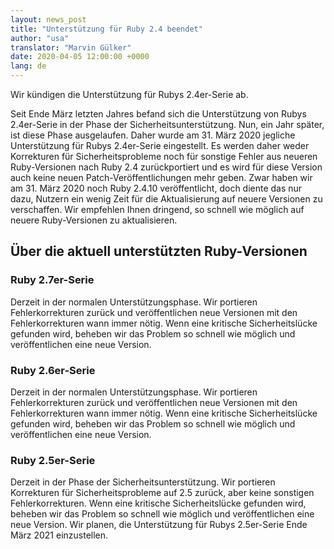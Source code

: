 ```yaml
---
layout: news_post
title: "Unterstützung für Ruby 2.4 beendet"
author: "usa"
translator: "Marvin Gülker"
date: 2020-04-05 12:00:00 +0000
lang: de
---
```


Wir kündigen die Unterstützung für Rubys 2.4er-Serie ab.

Seit Ende März letzten Jahres befand sich die Unterstützung von Rubys
2.4er-Serie in der Phase der Sicherheitsunterstützung. Nun, ein Jahr
später, ist diese Phase ausgelaufen. Daher wurde am 31. März 2020
jegliche Unterstützung für Rubys 2.4er-Serie eingestellt. Es werden
daher weder Korrekturen für Sicherheitsprobleme noch für sonstige
Fehler aus neueren Ruby-Versionen nach Ruby 2.4 zurückportiert und es
wird für diese Version auch keine neuen Patch-Veröffentlichungen mehr
geben. Zwar haben wir am 31. März 2020 noch Ruby 2.4.10
veröffentlicht, doch diente das nur dazu, Nutzern ein wenig Zeit für
die Aktualisierung auf neuere Versionen zu verschaffen. Wir empfehlen
Ihnen dringend, so schnell wie möglich auf neuere Ruby-Versionen zu
aktualisieren.

## Über die aktuell unterstützten Ruby-Versionen

### Ruby 2.7er-Serie

Derzeit in der normalen Unterstützungsphase.
Wir portieren Fehlerkorrekturen zurück und veröffentlichen neue
Versionen mit den Fehlerkorrekturen wann immer nötig. Wenn eine
kritische Sicherheitslücke gefunden wird, beheben wir das Problem so
schnell wie möglich und veröffentlichen eine neue Version.

### Ruby 2.6er-Serie

Derzeit in der normalen Unterstützungsphase.
Wir portieren Fehlerkorrekturen zurück und veröffentlichen neue
Versionen mit den Fehlerkorrekturen wann immer nötig. Wenn eine
kritische Sicherheitslücke gefunden wird, beheben wir das Problem so
schnell wie möglich und veröffentlichen eine neue Version.

### Ruby 2.5er-Serie

Derzeit in der Phase der Sicherheitsunterstützung.
Wir portieren Korrekturen für Sicherheitsprobleme auf 2.5 zurück, aber
keine sonstigen Fehlerkorrekturen. Wenn eine
kritische Sicherheitslücke gefunden wird, beheben wir das Problem so
schnell wie möglich und veröffentlichen eine neue Version.
Wir planen, die Unterstützung für Rubys 2.5er-Serie Ende März 2021 einzustellen.
